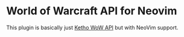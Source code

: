 # World of Warcraft API for Neovim

This plugin is basically just [Ketho WoW API](https://github.com/Ketho/vscode-wow-api/tree/master) but with NeoVim support.
